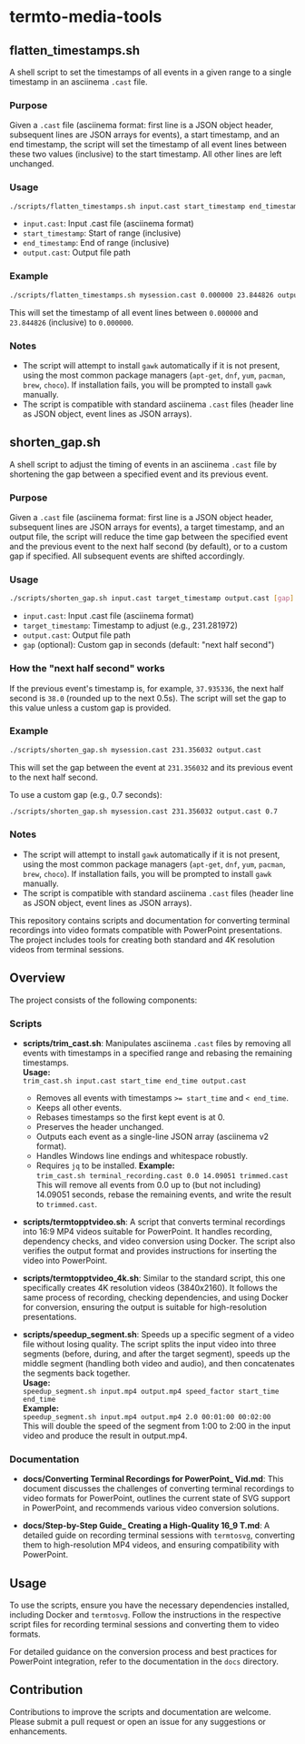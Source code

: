 # termto-media-tools
## flatten_timestamps.sh

A shell script to set the timestamps of all events in a given range to a single timestamp in an asciinema `.cast` file.

### Purpose

Given a `.cast` file (asciinema format: first line is a JSON object header, subsequent lines are JSON arrays for events), a start timestamp, and an end timestamp, the script will set the timestamp of all event lines between these two values (inclusive) to the start timestamp. All other lines are left unchanged.

### Usage

```sh
./scripts/flatten_timestamps.sh input.cast start_timestamp end_timestamp output.cast
```

- `input.cast`:         Input .cast file (asciinema format)
- `start_timestamp`:    Start of range (inclusive)
- `end_timestamp`:      End of range (inclusive)
- `output.cast`:        Output file path

### Example

```sh
./scripts/flatten_timestamps.sh mysession.cast 0.000000 23.844826 output.cast
```
This will set the timestamp of all event lines between `0.000000` and `23.844826` (inclusive) to `0.000000`.

### Notes

- The script will attempt to install `gawk` automatically if it is not present, using the most common package managers (`apt-get`, `dnf`, `yum`, `pacman`, `brew`, `choco`). If installation fails, you will be prompted to install `gawk` manually.
- The script is compatible with standard asciinema `.cast` files (header line as JSON object, event lines as JSON arrays).

## shorten_gap.sh

A shell script to adjust the timing of events in an asciinema `.cast` file by shortening the gap between a specified event and its previous event.

### Purpose

Given a `.cast` file (asciinema format: first line is a JSON object header, subsequent lines are JSON arrays for events), a target timestamp, and an output file, the script will reduce the time gap between the specified event and the previous event to the next half second (by default), or to a custom gap if specified. All subsequent events are shifted accordingly.

### Usage

```sh
./scripts/shorten_gap.sh input.cast target_timestamp output.cast [gap]
```

- `input.cast`:         Input .cast file (asciinema format)
- `target_timestamp`:   Timestamp to adjust (e.g., 231.281972)
- `output.cast`:        Output file path
- `gap` (optional):     Custom gap in seconds (default: "next half second")

### How the "next half second" works

If the previous event's timestamp is, for example, `37.935336`, the next half second is `38.0` (rounded up to the next 0.5s). The script will set the gap to this value unless a custom gap is provided.

### Example

```sh
./scripts/shorten_gap.sh mysession.cast 231.356032 output.cast
```
This will set the gap between the event at `231.356032` and its previous event to the next half second.

To use a custom gap (e.g., 0.7 seconds):

```sh
./scripts/shorten_gap.sh mysession.cast 231.356032 output.cast 0.7
```

### Notes

- The script will attempt to install `gawk` automatically if it is not present, using the most common package managers (`apt-get`, `dnf`, `yum`, `pacman`, `brew`, `choco`). If installation fails, you will be prompted to install `gawk` manually.
- The script is compatible with standard asciinema `.cast` files (header line as JSON object, event lines as JSON arrays).

This repository contains scripts and documentation for converting terminal recordings into video formats compatible with PowerPoint presentations. The project includes tools for creating both standard and 4K resolution videos from terminal sessions.

## Overview

The project consists of the following components:

### Scripts

- **scripts/trim_cast.sh**: Manipulates asciinema `.cast` files by removing all events with timestamps in a specified range and rebasing the remaining timestamps.  
  **Usage:**  
  `trim_cast.sh input.cast start_time end_time output.cast`  
  - Removes all events with timestamps `>= start_time` and `< end_time`.
  - Keeps all other events.
  - Rebases timestamps so the first kept event is at 0.
  - Preserves the header unchanged.
  - Outputs each event as a single-line JSON array (asciinema v2 format).
  - Handles Windows line endings and whitespace robustly.
  - Requires `jq` to be installed.
  **Example:**  
  `trim_cast.sh terminal_recording.cast 0.0 14.09051 trimmed.cast`  
  This will remove all events from 0.0 up to (but not including) 14.09051 seconds, rebase the remaining events, and write the result to `trimmed.cast`.

- **scripts/termtopptvideo.sh**: A script that converts terminal recordings into 16:9 MP4 videos suitable for PowerPoint. It handles recording, dependency checks, and video conversion using Docker. The script also verifies the output format and provides instructions for inserting the video into PowerPoint.

- **scripts/termtopptvideo_4k.sh**: Similar to the standard script, this one specifically creates 4K resolution videos (3840x2160). It follows the same process of recording, checking dependencies, and using Docker for conversion, ensuring the output is suitable for high-resolution presentations.

- **scripts/speedup_segment.sh**: Speeds up a specific segment of a video file without losing quality. The script splits the input video into three segments (before, during, and after the target segment), speeds up the middle segment (handling both video and audio), and then concatenates the segments back together.  
  **Usage:**  
  `speedup_segment.sh input.mp4 output.mp4 speed_factor start_time end_time`  
  **Example:**  
  `speedup_segment.sh input.mp4 output.mp4 2.0 00:01:00 00:02:00`  
  This will double the speed of the segment from 1:00 to 2:00 in the input video and produce the result in output.mp4.

### Documentation

- **docs/Converting Terminal Recordings for PowerPoint_ Vid.md**: This document discusses the challenges of converting terminal recordings to video formats for PowerPoint, outlines the current state of SVG support in PowerPoint, and recommends various video conversion solutions.

- **docs/Step-by-Step Guide_ Creating a High-Quality 16_9 T.md**: A detailed guide on recording terminal sessions with `termtosvg`, converting them to high-resolution MP4 videos, and ensuring compatibility with PowerPoint.

## Usage

To use the scripts, ensure you have the necessary dependencies installed, including Docker and `termtosvg`. Follow the instructions in the respective script files for recording terminal sessions and converting them to video formats.

For detailed guidance on the conversion process and best practices for PowerPoint integration, refer to the documentation in the `docs` directory.

## Contribution

Contributions to improve the scripts and documentation are welcome. Please submit a pull request or open an issue for any suggestions or enhancements.
